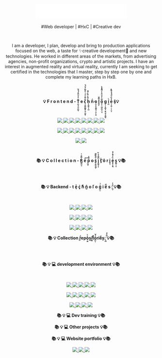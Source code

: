 <div style="text-align: center;">
  
</div>

<p align="center">
  <a href="https://skillicons.dev">
    <img src="/logo.svg" width="300" alt="a">
  </a>
</p>
<p align="center">
    #Web developer | #HxC | #Creative dev
</p>
<br>
<p align="center" bold>
    I am a developer, I plan, develop and bring to production applications focused on the web, a taste for ✨creative development🎨 and new technologies. He worked in different areas of the markets, from advertising agencies, non-profit organizations, crypto and artistic projects. I have an interest in augmented reality and virtual reality, currently I am seeking to get certified in the technologies that I master, step by step one by one and complete my learning paths in HxB.
</p>
</hr>
<br>
<br>
<p align="center" font-size="30px">
  <b>💡 F r o n t e n d - T͎̺̖͓̤̦̪̰͉̐ͦ̽̎̿̊́ͩ̌ e c͙̹̭̯̮̰̮͍̖̫̠̰͈̜̆̒͂ͧͧ͗͑̀̀̌̏̔̈́ͧ ḧ̙̞̭̼͍̞̹̻́̐͗͂̏ͬ̌̎ n̓̈́ o̜̤̹͈͙͇̯͉̹͍̙̩̮ l̮̤̗̅̋̆ o̫̠̟̜̺̲̦̺͔̤̘̅̈̇̓ͩ̈ͣ̀͗̃͂ͮͪͅͅ g̟̜̹̖̻̖͎̬͉̮͎͍͍̳̖ í̘̺ͨ e̠̘͓̲̹̠͕̣̫͎̔ͯ̏ͧ̈́ͤͪ̈̄̾̚ͅ ŝ͉💡</b>
</p>
<br>
<p align="center">
  <a href="https://skillicons.dev">
    <img src="https://skillicons.dev/icons?i=ts" />
     </a>
  <a href="https://skillicons.dev">
    <img src="https://skillicons.dev/icons?i=js" />
     </a>
  <a href="https://skillicons.dev">
    <img src="https://skillicons.dev/icons?i=html" />
     </a>
  <a href="https://skillicons.dev">
    <img src="https://skillicons.dev/icons?i=css" />
     </a>
  </a>
  <a href="https://skillicons.dev">
    <img src="https://skillicons.dev/icons?i=bootstrap" />
     </a>
      <a href="https://skillicons.dev">
    <img src="https://skillicons.dev/icons?i=sass" />
     </a>
  </a>
  
  <a href="https://skillicons.dev">
    <img src="https://skillicons.dev/icons?i=less" />
     </a>
 
  <a href="https://skillicons.dev">
    <img src="https://skillicons.dev/icons?i=tailwind" />
     </a>
</p>
<p align="center">
  <a href="https://skillicons.dev">
    <img src="https://skillicons.dev/icons?i=npm" />
     </a>
  <a href="https://skillicons.dev">
    <img src="https://skillicons.dev/icons?i=react" />
     </a>
  <a href="https://skillicons.dev">
    <img src="https://skillicons.dev/icons?i=vite" />
     </a>
  <a href="https://skillicons.dev">
    <img src="https://skillicons.dev/icons?i=nextjs" />
     </a>
  <a href="https://skillicons.dev">
    <img src="https://skillicons.dev/icons?i=emotion" />
     </a>
   <a href="https://skillicons.dev">
    <img src="https://skillicons.dev/icons?i=threejs" />
     </a>
  </a>
   <a href="https://skillicons.dev">
    <img src="https://skillicons.dev/icons?i=processing" />
     </a>
       <a href="https://skillicons.dev">
    <img src="https://skillicons.dev/icons?i=d3" />
     </a>
</p>
<p align="center">
  <a href="https://skillicons.dev">
    <img src="https://skillicons.dev/icons?i=p5js" />
  </a>
<a href="https://skillicons.dev">
    <img src="https://skillicons.dev/icons?i=selenium" />
     </a>
</p>
<br>

<p align="center" font-size="30px">
  <b>📚 💡 C o l l e c t i o n - Ṙ̲̳̤̼̩̅͌͛ͭ e̒͠ p̼̮̟ͩ̃ͣ o s̯͔̯̱̘͇̗͛̍̋̄̏͂̃ i̥̱̬̝͙̙͆͊̂̍ͪ̆ t̥ͣ͟ ô r i̬̟̘ e̗̥̝̝̱̖̾̏̓͋ͨ̓̚ͅ s͈͇͕͓ͅ 💡📚 </b>
</p>
<br>
<br>


<p align="center" font-size="30px">
  <b>📚 💡 Backend - t e̖ͦ c̥̍ hͦͨ n͚̂ o ľ o g̫̫ͮ̚ i e͆̋ s :̪̞͋̓ 💡📚 </b>
</p>
<br>
<p align="center">
  <a href="https://skillicons.dev">
    <img src="https://skillicons.dev/icons?i=nodejs" />
     </a>
  <a href="https://skillicons.dev">
    <img src="https://skillicons.dev/icons?i=express" />
     </a>
  <a href="https://skillicons.dev">
    <img src="https://skillicons.dev/icons?i=graphql" />
     </a>
  <a href="https://skillicons.dev">
    <img src="https://skillicons.dev/icons?i=nestjs" />
     </a>
</p>
<p align="center">
  <a href="https://skillicons.dev">
    <img src="https://skillicons.dev/icons?i=mongodb" />
     </a>
  <a href="https://skillicons.dev">
    <img src="https://skillicons.dev/icons?i=mysql" />
     </a>
  <a href="https://skillicons.dev">
    <img src="https://skillicons.dev/icons?i=postgres" />
     </a>
  <a href="https://skillicons.dev">
    <img src="https://skillicons.dev/icons?i=sqlite" />
     </a>
</p>
<p align="center">
  <a href="https://skillicons.dev">
    <img src="https://skillicons.dev/icons?i=prisma" />
     </a>
  <a href="https://skillicons.dev">
    <img src="https://skillicons.dev/icons?i=apollo" />
     </a>
  <a href="https://skillicons.dev">
    <img src="https://skillicons.dev/icons?i=postman" />
     </a>
  <a href="https://skillicons.dev">
    <img src="https://skillicons.dev/icons?i=jest" />
     </a>
</p>
<p align="center" font-size="30px">
  <b>📚 💡 Collection r͚̈́epò̩̫̯͛̀s͖i̼͇t̉ͨ̊o̪̼̩ͧ́̌rie̬ͩs:̦̲̲ ̿ͦͩ💡📚 </b>
</p>

<br>
<br>
<p align="center" font-size="30px">
  <b>📚 💡 💻 development environment 💡📚 </b>
</p>
<br>
<p align="center">
  <a href="https://skillicons.dev">
    <img src="https://skillicons.dev/icons?i=obsidian" />
     </a>
  <a href="https://skillicons.dev">
    <img src="https://skillicons.dev/icons?i=neovim" />
     </a>
  <a href="https://skillicons.dev">
    <img src="https://skillicons.dev/icons?i=vscode" />
     </a>
  <a href="https://skillicons.dev">
    <img src="https://skillicons.dev/icons?i=blender" />
     </a>
  <a href="https://skillicons.dev">
    <img src="https://skillicons.dev/icons?i=figma" />
     </a>
</p>
<p align="center">
  <a href="https://skillicons.dev">
    <img src="https://skillicons.dev/icons?i=npm" />
     </a>
  <a href="https://skillicons.dev">
    <img src="https://skillicons.dev/icons?i=vite" />
     </a>
  <a href="https://skillicons.dev">
    <img src="https://skillicons.dev/icons?i=bash" />
     </a>
  <a href="https://skillicons.dev">
    <img src="https://skillicons.dev/icons?i=vercel" />
     </a>
  <a href="https://skillicons.dev">
    <img src="https://skillicons.dev/icons?i=gcp" />
     </a>
</p>
<p align="center">
  <a href="https://skillicons.dev">
    <img src="https://skillicons.dev/icons?i=linux" />
     </a>
  <a href="https://skillicons.dev">
    <img src="https://skillicons.dev/icons?i=kali" />
     </a>
  <a href="https://skillicons.dev">
    <img src="https://skillicons.dev/icons?i=docker" />
     </a>
  <a href="https://skillicons.dev">
    <img src="https://skillicons.dev/icons?i=kubernetes" />
     </a>
</p>
<p align="center" font-size="30px">
  <b>📚 💡 💻 Dev training 💡📚 </b>
</p>
<p align="center" font-size="30px">
  <b>📚 💡 💻 Other projects  💡📚 </b>
</p>
<p align="center" font-size="30px">
  <b>📚 💡 💻 Website portfolio 💡📚 </b>
</p>
<p align="center">
  <a href="https://skillicons.dev">
    <img src="https://skillicons.dev/icons?i=instagram" />
     </a>
  <a href="https://skillicons.dev">
    <img src="https://skillicons.dev/icons?i=linkedin" />
     </a>
  <a href="https://skillicons.dev">
    <img src="https://skillicons.dev/icons?i=twitter" />
     </a>
</p>
